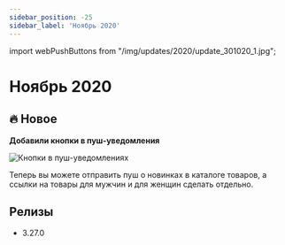 ```yaml
---
sidebar_position: -25
sidebar_label: 'Ноябрь 2020'
---
```


import webPushButtons from "/img/updates/2020/update_301020_1.jpg";

# Ноябрь 2020

## 🔥 Новое

**Добавили кнопки в пуш-уведомления**

<p align="left">
    <img src={webPushButtons} alt="Кнопки в пуш-уведомлениях" />
</p>
Теперь вы можете отправить пуш о новинках в каталоге товаров, а ссылки на товары для мужчин и для женщин сделать отдельно.

## Релизы

- 3.27.0

